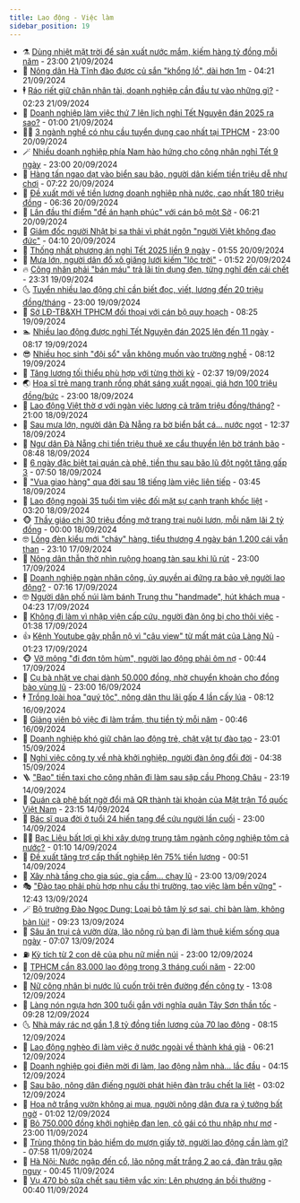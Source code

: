 ```yaml
---
title: Lao động - Việc làm
sidebar_position: 19
---
```


<!-- dantri-lao-dong-viec-lam:START -->
- ⚗️ [Dùng nhiệt mặt trời để sản xuất nước mắm, kiếm hàng tỷ đồng mỗi năm](https://dantri.com.vn/lao-dong-viec-lam/dung-nhiet-mat-troi-de-san-xuat-nuoc-mam-kiem-hang-ty-dong-moi-nam-20240921080324096.htm) - 23:00 21/09/2024
- 🙉 [Nông dân Hà Tĩnh đào được củ sắn &quot;khổng lồ&quot;, dài hơn 1m](https://dantri.com.vn/lao-dong-viec-lam/nong-dan-ha-tinh-dao-duoc-cu-san-khong-lo-dai-hon-1m-20240921104155963.htm) - 04:21 21/09/2024
- 🕴 [Ráo riết giữ chân nhân tài, doanh nghiệp cần đầu tư vào những gì?](https://dantri.com.vn/lao-dong-viec-lam/rao-riet-giu-chan-nhan-tai-doanh-nghiep-can-dau-tu-vao-nhung-gi-20240920204455231.htm) - 02:23 21/09/2024
- 🧐 [Doanh nghiệp làm việc thứ 7 lên lịch nghỉ Tết Nguyên đán 2025 ra sao?](https://dantri.com.vn/lao-dong-viec-lam/doanh-nghiep-lam-viec-thu-7-len-lich-nghi-tet-nguyen-dan-2025-ra-sao-20240920224037554.htm) - 01:00 21/09/2024
- 🧑‍💻 [3 ngành nghề có nhu cầu tuyển dụng cao nhất tại TPHCM](https://dantri.com.vn/lao-dong-viec-lam/3-nganh-nghe-co-nhu-cau-tuyen-dung-cao-nhat-tai-tphcm-20240921054750839.htm) - 23:00 20/09/2024
- 🪄 [Nhiều doanh nghiệp phía Nam hào hứng cho công nhân nghỉ Tết 9 ngày](https://dantri.com.vn/lao-dong-viec-lam/nhieu-doanh-nghiep-phia-nam-hao-hung-cho-cong-nhan-nghi-tet-9-ngay-20240920131801394.htm) - 23:00 20/09/2024
- 🦣 [Hàng tấn ngao dạt vào biển sau bão, người dân kiếm tiền triệu dễ như chơi](https://dantri.com.vn/lao-dong-viec-lam/hang-tan-ngao-dat-vao-bien-sau-bao-nguoi-dan-kiem-tien-trieu-de-nhu-choi-20240920135038467.htm) - 07:22 20/09/2024
- 🎡 [Đề xuất mới về tiền lương doanh nghiệp nhà nước, cao nhất 180 triệu đồng](https://dantri.com.vn/lao-dong-viec-lam/de-xuat-moi-ve-tien-luong-doanh-nghiep-nha-nuoc-cao-nhat-180-trieu-dong-20240920123739307.htm) - 06:36 20/09/2024
- 🦍 [Lần đầu thí điểm &quot;đề án hạnh phúc&quot; với cán bộ một Sở](https://dantri.com.vn/lao-dong-viec-lam/lan-dau-thi-diem-de-an-hanh-phuc-voi-can-bo-mot-so-20240920114456714.htm) - 06:21 20/09/2024
- 🫶 [Giám đốc người Nhật bị sa thải vì phát ngôn &quot;người Việt không đạo đức&quot;](https://dantri.com.vn/lao-dong-viec-lam/giam-doc-nguoi-nhat-bi-sa-thai-vi-phat-ngon-nguoi-viet-khong-dao-duc-20240920104708995.htm) - 04:10 20/09/2024
- 🥸 [Thống nhất phương án nghỉ Tết 2025 liền 9 ngày](https://dantri.com.vn/lao-dong-viec-lam/thong-nhat-phuong-an-nghi-tet-2025-lien-9-ngay-20240920084656776.htm) - 01:55 20/09/2024
- 🎡 [Mưa lớn, người dân đổ xô giăng lưới kiếm &quot;lộc trời&quot;](https://dantri.com.vn/lao-dong-viec-lam/mua-lon-nguoi-dan-do-xo-giang-luoi-kiem-loc-troi-20240920075505933.htm) - 01:52 20/09/2024
- 🔥 [Công nhân phải &quot;bán máu&quot; trả lãi tín dụng đen, từng nghĩ đến cái chết](https://dantri.com.vn/lao-dong-viec-lam/cong-nhan-phai-ban-mau-tra-lai-tin-dung-den-tung-nghi-den-cai-chet-20240920010003136.htm) - 23:31 19/09/2024
- 🌜 [Tuyển nhiều lao động chỉ cần biết đọc, viết, lương đến 20 triệu đồng/tháng](https://dantri.com.vn/lao-dong-viec-lam/tuyen-nhieu-lao-dong-chi-can-biet-doc-viet-luong-den-20-trieu-dongthang-20240919155032512.htm) - 23:00 19/09/2024
- 🤭 [Sở LĐ-TB&amp;XH TPHCM đối thoại với cán bộ quy hoạch](https://dantri.com.vn/lao-dong-viec-lam/so-ld-tbxh-tphcm-doi-thoai-voi-can-bo-quy-hoach-20240919151332872.htm) - 08:25 19/09/2024
- 🏊 [Nhiều lao động được nghỉ Tết Nguyên đán 2025 lên đến 11 ngày](https://dantri.com.vn/lao-dong-viec-lam/nhieu-lao-dong-duoc-nghi-tet-nguyen-dan-2025-len-den-11-ngay-20240919141727011.htm) - 08:17 19/09/2024
- 😎 [Nhiều học sinh &quot;đội sổ&quot; vẫn không muốn vào trường nghề](https://dantri.com.vn/lao-dong-viec-lam/nhieu-hoc-sinh-doi-so-van-khong-muon-vao-truong-nghe-20240919101220318.htm) - 08:12 19/09/2024
- 🤖 [Tăng lương tối thiểu phù hợp với từng thời kỳ](https://dantri.com.vn/lao-dong-viec-lam/tang-luong-toi-thieu-phu-hop-voi-tung-thoi-ky-20240919090851604.htm) - 02:37 19/09/2024
- 🌏 [Họa sĩ trẻ mang tranh rồng phát sáng xuất ngoại, giá hơn 100 triệu đồng/bức](https://dantri.com.vn/lao-dong-viec-lam/hoa-si-tre-mang-tranh-rong-phat-sang-xuat-ngoai-gia-hon-100-trieu-dongbuc-20240918175324574.htm) - 23:00 18/09/2024
- 🦏 [Lao động Việt thờ ơ với ngàn việc lương cả trăm triệu đồng/tháng?](https://dantri.com.vn/lao-dong-viec-lam/lao-dong-viet-tho-o-voi-ngan-viec-luong-ca-tram-trieu-dongthang-20240918184854781.htm) - 21:00 18/09/2024
- 🤔 [Sau mưa lớn, người dân Đà Nẵng ra bờ biển bắt cá… nước ngọt](https://dantri.com.vn/lao-dong-viec-lam/sau-mua-lon-nguoi-dan-da-nang-ra-bo-bien-bat-ca-nuoc-ngot-20240918182509266.htm) - 12:37 18/09/2024
- 🌮 [Ngư dân Đà Nẵng chi tiền triệu thuê xe cẩu thuyền lên bờ tránh bão](https://dantri.com.vn/lao-dong-viec-lam/ngu-dan-da-nang-chi-tien-trieu-thue-xe-cau-thuyen-len-bo-tranh-bao-20240918152414014.htm) - 08:48 18/09/2024
- 💪 [6 ngày đặc biệt tại quán cà phê, tiền thu sau bão lũ đột ngột tăng gấp 3](https://dantri.com.vn/lao-dong-viec-lam/6-ngay-dac-biet-tai-quan-ca-phe-tien-thu-sau-bao-lu-dot-ngot-tang-gap-3-20240918131721942.htm) - 07:50 18/09/2024
- 💪 [&quot;Vua giao hàng&quot; qua đời sau 18 tiếng làm việc liên tiếp](https://dantri.com.vn/lao-dong-viec-lam/vua-giao-hang-qua-doi-sau-18-tieng-lam-viec-lien-tiep-20240918102010278.htm) - 03:45 18/09/2024
- 🦒 [Lao động ngoài 35 tuổi tìm việc đối mặt sự cạnh tranh khốc liệt](https://dantri.com.vn/lao-dong-viec-lam/lao-dong-ngoai-35-tuoi-tim-viec-doi-mat-su-canh-tranh-khoc-liet-20240918100449485.htm) - 03:20 18/09/2024
- 🐵 [Thầy giáo chi 30 triệu đồng mở trang trại nuôi lươn, mỗi năm lãi 2 tỷ đồng](https://dantri.com.vn/lao-dong-viec-lam/thay-giao-chi-30-trieu-dong-mo-trang-trai-nuoi-luon-moi-nam-lai-2-ty-dong-20240917164832566.htm) - 00:00 18/09/2024
- 🤓 [Lồng đèn kiểu mới &quot;cháy&quot; hàng, tiểu thương 4 ngày bán 1.200 cái vẫn than](https://dantri.com.vn/lao-dong-viec-lam/long-den-kieu-moi-chay-hang-tieu-thuong-4-ngay-ban-1200-cai-van-than-20240917221750283.htm) - 23:10 17/09/2024
- 🧐 [Nông dân thẫn thờ nhìn ruộng hoang tàn sau khi lũ rút](https://dantri.com.vn/lao-dong-viec-lam/nong-dan-than-tho-nhin-ruong-hoang-tan-sau-khi-lu-rut-20240917143628240.htm) - 23:00 17/09/2024
- 💪 [Doanh nghiệp ngàn nhân công, ủy quyền ai đứng ra bảo vệ người lao động?](https://dantri.com.vn/lao-dong-viec-lam/doanh-nghiep-ngan-nhan-cong-uy-quyen-ai-dung-ra-bao-ve-nguoi-lao-dong-20240917122418151.htm) - 07:16 17/09/2024
- 🤓 [Người dân phố núi làm bánh Trung thu &quot;handmade&quot;, hút khách mua](https://dantri.com.vn/lao-dong-viec-lam/nguoi-dan-pho-nui-lam-banh-trung-thu-handmade-hut-khach-mua-20240917085003170.htm) - 04:23 17/09/2024
- 💯 [Không đi làm vì nhập viện cấp cứu, người đàn ông bị cho thôi việc](https://dantri.com.vn/lao-dong-viec-lam/khong-di-lam-vi-nhap-vien-cap-cuu-nguoi-dan-ong-bi-cho-thoi-viec-20240917081156833.htm) - 01:38 17/09/2024
- 👍 [Kênh Youtube gây phẫn nộ vì &quot;câu view&quot; từ mất mát của Làng Nủ](https://dantri.com.vn/lao-dong-viec-lam/kenh-youtube-gay-phan-no-vi-cau-view-tu-mat-mat-cua-lang-nu-20240917001917456.htm) - 01:23 17/09/2024
- 🐵 [Vỡ mộng &quot;đi đơn tôm hùm&quot;, người lao động phải ôm nợ](https://dantri.com.vn/lao-dong-viec-lam/vo-mong-di-don-tom-hum-nguoi-lao-dong-phai-om-no-20240916170209094.htm) - 00:44 17/09/2024
- 💂 [Cụ bà nhặt ve chai dành 50.000 đồng, nhờ chuyển khoản cho đồng bào vùng lũ](https://dantri.com.vn/lao-dong-viec-lam/cu-ba-nhat-ve-chai-danh-50000-dong-nho-chuyen-khoan-cho-dong-bao-vung-lu-20240916172139484.htm) - 23:00 16/09/2024
- 🕴 [Trồng loài hoa &quot;quý tộc&quot;, nông dân thu lãi gấp 4 lần cấy lúa](https://dantri.com.vn/lao-dong-viec-lam/trong-loai-hoa-quy-toc-nong-dan-thu-lai-gap-4-lan-cay-lua-20240915103853777.htm) - 08:12 16/09/2024
- 👀 [Giảng viên bỏ việc đi làm trầm, thu tiền tỷ mỗi năm](https://dantri.com.vn/lao-dong-viec-lam/giang-vien-bo-viec-di-lam-tram-thu-tien-ty-moi-nam-20240908152403016.htm) - 00:46 16/09/2024
- 🦄 [Doanh nghiệp khó giữ chân lao động trẻ, chật vật tự đào tạo](https://dantri.com.vn/lao-dong-viec-lam/doanh-nghiep-kho-giu-chan-lao-dong-tre-chat-vat-tu-dao-tao-20240913224625820.htm) - 23:01 15/09/2024
- 🔭 [Nghỉ việc công ty về nhà khởi nghiệp, người đàn ông đổi đời](https://dantri.com.vn/lao-dong-viec-lam/nghi-viec-cong-ty-ve-nha-khoi-nghiep-nguoi-dan-ong-doi-doi-20240913161131269.htm) - 04:38 15/09/2024
- 🪜 [&quot;Bao&quot; tiền taxi cho công nhân đi làm sau sập cầu Phong Châu](https://dantri.com.vn/lao-dong-viec-lam/bao-tien-taxi-cho-cong-nhan-di-lam-sau-sap-cau-phong-chau-20240914174427374.htm) - 23:19 14/09/2024
- 🌊 [Quán cà phê bất ngờ đổi mã QR thành tài khoản của Mặt trận Tổ quốc Việt Nam](https://dantri.com.vn/lao-dong-viec-lam/quan-ca-phe-bat-ngo-doi-ma-qr-thanh-tai-khoan-cua-mat-tran-to-quoc-viet-nam-20240914205225253.htm) - 23:15 14/09/2024
- 💯 [Bác sĩ qua đời ở tuổi 24 hiến tạng để cứu người lần cuối](https://dantri.com.vn/lao-dong-viec-lam/bac-si-qua-doi-o-tuoi-24-hien-tang-de-cuu-nguoi-lan-cuoi-20240914153259017.htm) - 23:00 14/09/2024
- 👨‍🏫 [Bạc Liêu bất lợi gì khi xây dựng trung tâm ngành công nghiệp tôm cả nước?](https://dantri.com.vn/lao-dong-viec-lam/bac-lieu-bat-loi-gi-khi-xay-dung-trung-tam-nganh-cong-nghiep-tom-ca-nuoc-20240913135510902.htm) - 01:10 14/09/2024
- 🙉 [Đề xuất tăng trợ cấp thất nghiệp lên 75% tiền lương](https://dantri.com.vn/lao-dong-viec-lam/de-xuat-tang-tro-cap-that-nghiep-len-75-tien-luong-20240913154756372.htm) - 00:51 14/09/2024
- 🦄 [Xây nhà tầng cho gia súc, gia cầm... chạy lũ](https://dantri.com.vn/lao-dong-viec-lam/xay-nha-tang-cho-gia-suc-gia-cam-chay-lu-20240913141918419.htm) - 23:00 13/09/2024
- 🎭 [&quot;Đào tạo phải phù hợp nhu cầu thị trường, tạo việc làm bền vững&quot;](https://dantri.com.vn/lao-dong-viec-lam/dao-tao-phai-phu-hop-nhu-cau-thi-truong-tao-viec-lam-ben-vung-20240913185632391.htm) - 12:43 13/09/2024
- 🪄 [Bộ trưởng Đào Ngọc Dung: Loại bỏ tâm lý sợ sai, chỉ bàn làm, không bàn lùi!](https://dantri.com.vn/lao-dong-viec-lam/bo-truong-dao-ngoc-dung-loai-bo-tam-ly-so-sai-chi-ban-lam-khong-ban-lui-20240913153645119.htm) - 09:23 13/09/2024
- 🌁 [Sâu ăn trụi cả vườn dừa, lão nông rủ bạn đi làm thuê kiếm sống qua ngày](https://dantri.com.vn/lao-dong-viec-lam/sau-an-trui-ca-vuon-dua-lao-nong-ru-ban-di-lam-thue-kiem-song-qua-ngay-20240913024950439.htm) - 07:07 13/09/2024
- ⛽️ [Kỳ tích từ 2 con dê của phụ nữ miền núi](https://dantri.com.vn/lao-dong-viec-lam/ky-tich-tu-2-con-de-cua-phu-nu-mien-nui-20240912154102257.htm) - 23:00 12/09/2024
- 🤩 [TPHCM cần 83.000 lao động trong 3 tháng cuối năm](https://dantri.com.vn/lao-dong-viec-lam/tphcm-can-83000-lao-dong-trong-3-thang-cuoi-nam-20240912155446007.htm) - 22:00 12/09/2024
- 🌝 [Nữ công nhân bị nước lũ cuốn trôi trên đường đến công ty](https://dantri.com.vn/lao-dong-viec-lam/nu-cong-nhan-bi-nuoc-lu-cuon-troi-tren-duong-den-cong-ty-20240912165107275.htm) - 13:08 12/09/2024
- 🤗 [Làng nón ngựa hơn 300 tuổi gắn với nghĩa quân Tây Sơn thần tốc](https://dantri.com.vn/lao-dong-viec-lam/lang-non-ngua-hon-300-tuoi-gan-voi-nghia-quan-tay-son-than-toc-20240912124235694.htm) - 09:28 12/09/2024
- 🌜 [Nhà máy rác nợ gần 1,8 tỷ đồng tiền lương của 70 lao động](https://dantri.com.vn/lao-dong-viec-lam/nha-may-rac-no-gan-18-ty-dong-tien-luong-cua-70-lao-dong-20240912145143824.htm) - 08:15 12/09/2024
- 👀 [Lao động nghèo đi làm việc ở nước ngoài về thành khá giả](https://dantri.com.vn/lao-dong-viec-lam/lao-dong-ngheo-di-lam-viec-o-nuoc-ngoai-ve-thanh-kha-gia-20240912104210862.htm) - 06:21 12/09/2024
- 🫣 [Doanh nghiệp gọi điện mời đi làm, lao động nằm nhà… lắc đầu](https://dantri.com.vn/lao-dong-viec-lam/doanh-nghiep-goi-dien-moi-di-lam-lao-dong-nam-nha-lac-dau-20240912105722521.htm) - 04:15 12/09/2024
- 🧠 [Sau bão, nông dân điếng người phát hiện đàn trâu chết la liệt](https://dantri.com.vn/lao-dong-viec-lam/sau-bao-nong-dan-dieng-nguoi-phat-hien-dan-trau-chet-la-liet-20240911222500845.htm) - 03:02 12/09/2024
- 🎊 [Hoa nở trắng vườn không ai mua, người nông dân đưa ra ý tưởng bất ngờ](https://dantri.com.vn/lao-dong-viec-lam/hoa-no-trang-vuon-khong-ai-mua-nguoi-nong-dan-dua-ra-y-tuong-bat-ngo-20240911174424382.htm) - 01:02 12/09/2024
- 🧰 [Bỏ 750.000 đồng khởi nghiệp đan len, cô gái có thu nhập như mơ](https://dantri.com.vn/lao-dong-viec-lam/bo-750000-dong-khoi-nghiep-dan-len-co-gai-co-thu-nhap-nhu-mo-20240910220938174.htm) - 23:00 11/09/2024
- 🐘 [Trùng thông tin bảo hiểm do mượn giấy tờ, người lao động cần làm gì?](https://dantri.com.vn/lao-dong-viec-lam/trung-thong-tin-bao-hiem-do-muon-giay-to-nguoi-lao-dong-can-lam-gi-20240910222718472.htm) - 07:58 11/09/2024
- 🥳 [Hà Nội: Nước ngập đến cổ, lão nông mất trắng 2 ao cá, đàn trâu gặp nguy](https://dantri.com.vn/lao-dong-viec-lam/ha-noi-nuoc-ngap-den-co-lao-nong-mat-trang-2-ao-ca-dan-trau-gap-nguy-20240911070122103.htm) - 00:45 11/09/2024
- 🐎 [Vụ 470 bò sữa chết sau tiêm vắc xin: Lên phương án bồi thường](https://dantri.com.vn/lao-dong-viec-lam/vu-470-bo-sua-chet-sau-tiem-vac-xin-len-phuong-an-boi-thuong-20240910151717949.htm) - 00:40 11/09/2024<!-- dantri-lao-dong-viec-lam:END -->
